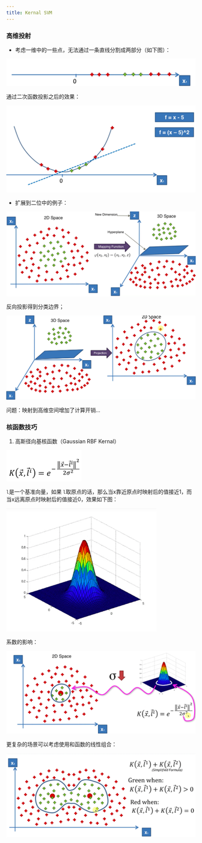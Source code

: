 ```yaml
---
title: Kernal SVM
---
```

### 高维投射

- 考虑一维中的一些点，无法通过一条直线分割成两部分（如下图）：

![1682314733614](./image/Kernal_SVM/1682314733614.png)

通过二次函数投影之后的效果：

![1682314902118](./image/Kernal_SVM/1682314902118.png)

- 扩展到二位中的例子：

![1682315131975](./image/Kernal_SVM/1682315131975.png)

反向投影得到分类边界；

![1682315238641](./image/Kernal_SVM/1682315238641.png)

问题：映射到高维空间增加了计算开销...

### 核函数技巧

1. 高斯径向基核函数（Gaussian RBF Kernal）

<img src="./image/Kernal_SVM/1682400248122.png" width=200>

`l`是一个基准向量，如果 `l`取原点的话，那么当x靠近原点时映射后的值接近1，而当x远离原点时映射后的值接近0，效果如下图：

<img src="./image/Kernal_SVM/1682400388518.png" width=400 />

系数的影响：

![1682400635166](./image/Kernal_SVM/1682400635166.png)

更复杂的场景可以考虑使用和函数的线性组合：

![1682400913260](./image/Kernal_SVM/1682400913260.png)
